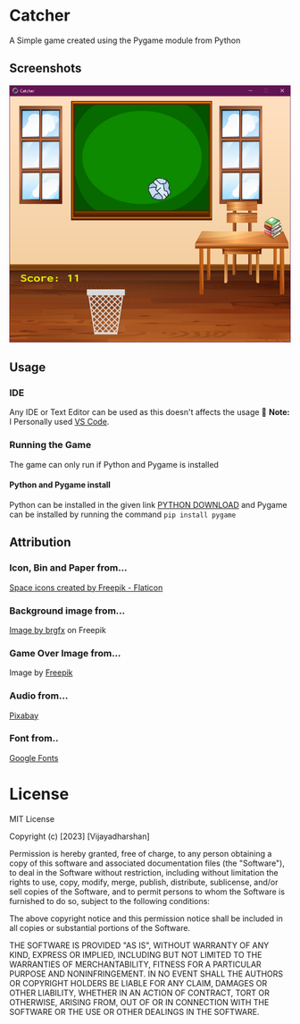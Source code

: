 # Catcher
A Simple game created using the Pygame module from Python

## Screenshots 
<img src=data\images\screenshot.png>

## Usage 

### IDE 
Any IDE or Text Editor can be used as this doesn't affects the usage
:memo: **Note:** I Personally used [VS Code](https://code.visualstudio.com/).

### Running the Game
The game can only run if Python and Pygame is installed

#### Python and Pygame install
Python can be installed in the given link [PYTHON DOWNLOAD](https://code.visualstudio.com/) and Pygame can be installed by running the command `` pip install pygame ``

## Attribution

### Icon, Bin and Paper from...
<a href="https://www.flaticon.com/free-icons/space" title="space icons">Space icons created by Freepik - Flaticon</a>

### Background image from...
<a href="https://www.freepik.com/free-vector/blank-classroom-scene-with-empty-chalkboard_14801667.htm#query=classroom%20game%20background&position=6&from_view=search&track=ais">Image by brgfx</a> on Freepik

### Game Over Image from...
Image by <a href="https://www.freepik.com/free-vector/glitch-game-background_4047735.htm#query=game%20over%20background&position=12&from_view=search&track=ais">Freepik</a>

### Audio from...
[Pixabay](pixabay.com)

### Font from..
[Google Fonts](https://fonts.google.com/)

# License
MIT License

Copyright (c) [2023] [Vijayadharshan]

Permission is hereby granted, free of charge, to any person obtaining a copy
of this software and associated documentation files (the "Software"), to deal
in the Software without restriction, including without limitation the rights
to use, copy, modify, merge, publish, distribute, sublicense, and/or sell
copies of the Software, and to permit persons to whom the Software is
furnished to do so, subject to the following conditions:

The above copyright notice and this permission notice shall be included in all
copies or substantial portions of the Software.

THE SOFTWARE IS PROVIDED "AS IS", WITHOUT WARRANTY OF ANY KIND, EXPRESS OR
IMPLIED, INCLUDING BUT NOT LIMITED TO THE WARRANTIES OF MERCHANTABILITY,
FITNESS FOR A PARTICULAR PURPOSE AND NONINFRINGEMENT. IN NO EVENT SHALL THE
AUTHORS OR COPYRIGHT HOLDERS BE LIABLE FOR ANY CLAIM, DAMAGES OR OTHER
LIABILITY, WHETHER IN AN ACTION OF CONTRACT, TORT OR OTHERWISE, ARISING FROM,
OUT OF OR IN CONNECTION WITH THE SOFTWARE OR THE USE OR OTHER DEALINGS IN THE
SOFTWARE.